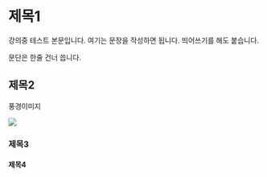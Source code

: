 # 제목1

강의중 테스트 본문입니다. 여기는 문장을 작성하면 됩니다.
띄어쓰기를 해도 붙습니다.

문단은 한줄 건너 씁니다.

## 제목2

풍경이미지

![](https://news.naver.com/main/read.nhn?mode=LS2D&mid=shm&sid1=103&sid2=237&oid=421&aid=0005346488)

### 제목3

#### 제목4
